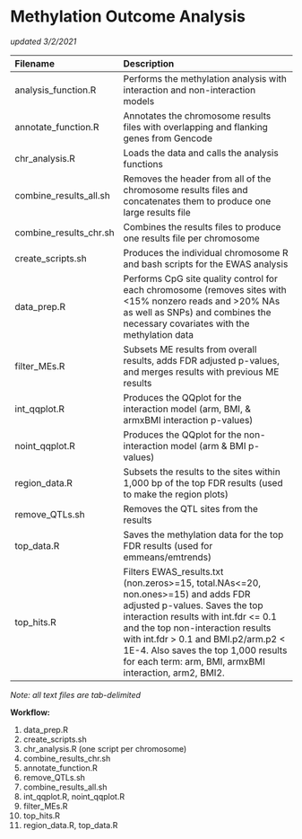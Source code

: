 # Methylation Outcome Analysis
*updated 3/2/2021*

| **Filename**			| **Description** |
|:------------------------------|:----------------|
| analysis_function.R 		| Performs the methylation analysis with interaction and non-interaction models |
| annotate_function.R		| Annotates the chromosome results files with overlapping and flanking genes from Gencode |
| chr_analysis.R 		| Loads the data and calls the analysis functions |
| combine_results_all.sh	| Removes the header from all of the chromosome results files and concatenates them to produce one large results file |
| combine_results_chr.sh	| Combines the results files to produce one results file per chromosome |
| create_scripts.sh		| Produces the individual chromosome R and bash scripts for the EWAS analysis |			
| data_prep.R			| Performs CpG site quality control for each chromosome (removes sites with <15% nonzero reads and >20% NAs as well as SNPs) and combines the necessary covariates with the methylation data |	
| filter_MEs.R			| Subsets ME results from overall results, adds FDR adjusted p-values, and merges results with previous ME results |
| int_qqplot.R			| Produces the QQplot for the interaction model (arm, BMI, & armxBMI interaction p-values) |
| noint_qqplot.R		| Produces the QQplot for the non-interaction model (arm & BMI p-values) |
| region_data.R			| Subsets the results to the sites within 1,000 bp of the top FDR results (used to make the region plots) |
| remove_QTLs.sh		| Removes the QTL sites from the results |
| top_data.R			| Saves the methylation data for the top FDR results (used for emmeans/emtrends) |
| top_hits.R			| Filters EWAS_results.txt (non.zeros>=15, total.NAs<=20, non.ones>=15) and adds FDR adjusted p-values. Saves the top interaction results with int.fdr <= 0.1 and the top non-interaction results with int.fdr > 0.1 and BMI.p2/arm.p2 < 1E-4. Also saves the top 1,000 results for each term: arm, BMI, armxBMI interaction, arm2, BMI2. |

*Note: all text files are tab-delimited*

**Workflow:**
1) data_prep.R
2) create_scripts.sh
3) chr_analysis.R (one script per chromosome) 
4) combine_results_chr.sh
5) annotate_function.R 
6) remove_QTLs.sh
7) combine_results_all.sh
8) int_qqplot.R, noint_qqplot.R
9) filter_MEs.R
10) top_hits.R
11) region_data.R, top_data.R
